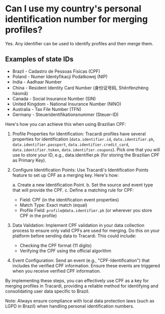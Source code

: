 # Can I use my country's personal identification number for merging profiles?

Yes. Any identifier can be used to identify profiles and then merge them.

## Examples of state IDs

* Brazil - Cadastro de Pessoas Físicas (CPF)
* Poland - Numer Identyfikacji Podatkowej (NIP)
* India - Aadhaar Number
* China - Resident Identity Card Number (身份证号码, Shēnfènzhèng hàomǎ)
* Canada - Social Insurance Number (SIN)
* United Kingdom - National Insurance Number (NINO)
* Australia - Tax File Number (TFN)
* Germany - Steueridentifikationsnummer (Steuer-ID)

Here's how you can achieve this when using Brazilian CPF:

1. Profile Properties for Identification:
   Tracardi profiles have several properties for identification (`data.identifier.id`, `data.identifier.pk`, 
   `data.identifier.passport`, `data.identifier.credit_card`, `data.identifier.token`, `data.identifier.coupons`).
   Pick one that you will use to store your ID, e.g., data.identifier.pk (for storing the Brazilian CPF as Primary Key).

2. Configure Identification Points:
   Use Tracardi's Identification Points feature to set up CPF as a merging key. Here's how:

   a. Create a new Identification Point.
   b. Set the source and event type that will provide the CPF.
   c. Define a matching rule for CPF:
    - Field: CPF (in the identification event properties)
    - Match Type: Exact match (equal)
    - Profile Field: `profile@data.identifier.pk` (or wherever you store CPF in the profile)

3. Data Validation:
   Implement CPF validation in your data collection process to ensure only valid CPFs are used for merging. Do this on
   your platform before sending data to Tracardi. This could include:
    - Checking the CPF format (11 digits)
    - Verifying the CPF using the official algorithm

4. Event Configuration:
   Send an event (e.g., "CPF-Identification") that includes the verified CPF information. Ensure these events are
   triggered when you receive verified CPF information.

By implementing these steps, you can effectively use CPF as a key for merging profiles in Tracardi, providing a reliable
method for identifying and consolidating user data specific to Brazil.

Note: Always ensure compliance with local data protection laws (such as LGPD in Brazil) when handling personal
identification numbers.